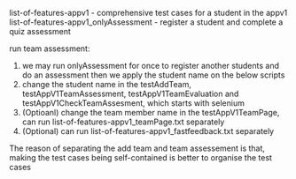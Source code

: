 list-of-features-appv1 - comprehensive test cases for a student in the appv1
list-of-features-appv1_onlyAssessment - register a student and complete a quiz assessment

run team assessment:
1. we may run onlyAssessment for once to register another students and do an assessment then we apply
the student name on the below scripts
2. change the student name in the testAddTeam, testAppV1TeamAssessment, testAppV1TeamEvaluation and testAppV1CheckTeamAssesment, which starts with selenium
3. (Optioanl) change the team member name in the testAppV1TeamPage, can run list-of-features-appv1_teamPage.txt separately
4. (Optional) can run list-of-features-appv1_fastfeedback.txt separately


The reason of separating the add team and team assessement is that, making the test cases being self-contained is better
to organise the test cases